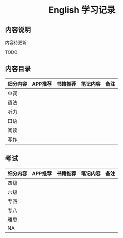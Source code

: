 <h1 align="center">English 学习记录</h1>

## 内容说明
内容待更新

TODO

## 内容目录

|细分内容|APP推荐|书籍推荐|笔记内容|备注|
|:--|:--|:--|:--|:--|
|单词||
|语法||
|听力|
|口语||
|阅读||
|写作||

## 考试
|细分内容|APP推荐|书籍推荐|笔记内容|备注|
|:--|:--|:--|:--|:--|
|四级||
|六级||
|专四|
|专八||
|雅思||
|NA||


